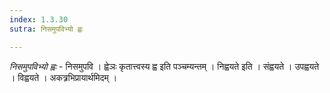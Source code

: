 ```yaml
---
index: 1.3.30
sutra: निसमुपविभ्यो ह्वः

---
```

_निसमुपविभ्यो ह्वः_ - निसमुपवि । ह्वेञः कृतात्त्वस्य ह्व इति पञ्चम्यन्तम् । निह्वयते इति । संह्वयते । उपह्वयते । विह्वयते । अकत्र्रभिप्रायार्थमिदम् । 